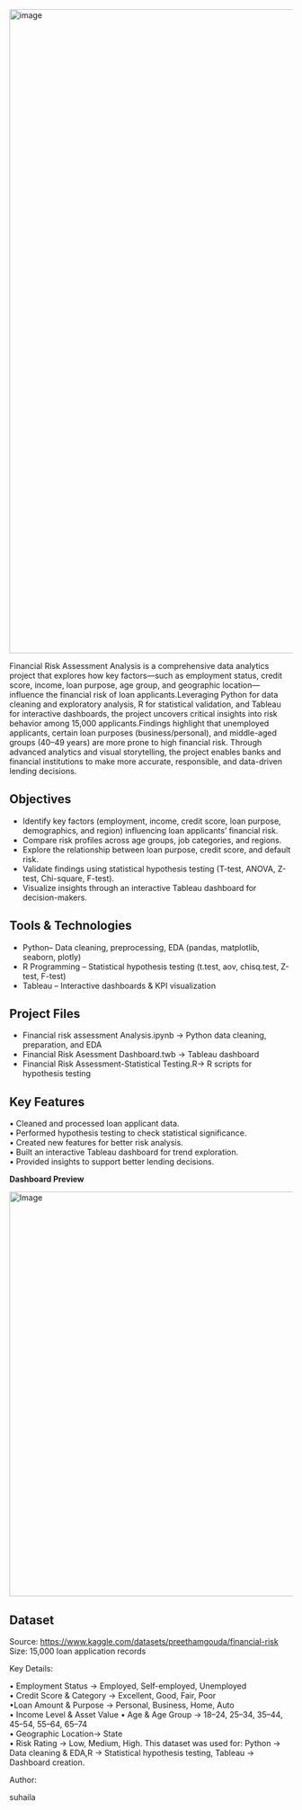

<img width="2000" height="1146" alt="image" src="https://github.com/user-attachments/assets/53bebce8-c0bf-424f-9d33-01af5de3b7f8" />

Financial Risk Assessment Analysis is a comprehensive data analytics project that explores how key factors—such as employment status, credit score, income, loan purpose, age group, and geographic location—influence the financial risk of loan applicants.Leveraging Python for data cleaning and exploratory analysis, R for statistical validation, and Tableau for interactive dashboards, the project uncovers critical insights into risk behavior among 15,000 applicants.Findings highlight that unemployed applicants, certain loan purposes (business/personal), and middle-aged groups (40–49 years) are more prone to high financial risk. Through advanced analytics and visual storytelling, the project enables banks and financial institutions to make more accurate, responsible, and data-driven lending decisions.

 Objectives
 ---
 
* Identify key factors (employment, income, credit score, loan purpose, demographics, and region) influencing loan applicants’ financial risk.
* Compare risk profiles across age groups, job categories, and regions.
* Explore the relationship between loan purpose, credit score, and default risk. 
* Validate findings using statistical hypothesis testing (T-test, ANOVA, Z-test, Chi-square, F-test).  
* Visualize insights through an interactive Tableau dashboard for decision-makers.  

Tools & Technologies
---
* Python– Data cleaning, preprocessing, EDA (pandas, matplotlib, seaborn, plotly)  
* R Programming – Statistical hypothesis testing (t.test, aov, chisq.test, Z-test, F-test)  
* Tableau – Interactive dashboards & KPI visualization

Project Files
---

* Financial risk assessment Analysis.ipynb → Python data cleaning, preparation, and EDA  
* Financial Risk Asessment Dashboard.twb → Tableau dashboard  
* Financial Risk Assessment-Statistical Testing.R→ R scripts for hypothesis testing

Key Features
---
• Cleaned and processed loan applicant data.  
• Performed hypothesis testing to check statistical significance.  
• Created new features for better risk analysis.  
• Built an interactive Tableau dashboard for trend exploration.  
• Provided insights to support better lending decisions.

**Dashboard Preview**

 <img width="1280" height="720" alt="Image" src="https://github.com/user-attachments/assets/97e6d37b-2d55-4192-83bb-b26f93867d1e" />
 
 Dataset
 ---

Source: https://www.kaggle.com/datasets/preethamgouda/financial-risk
Size: 15,000 loan application records

Key Details:
 
• Employment Status → Employed, Self-employed, Unemployed  
• Credit Score & Category → Excellent, Good, Fair, Poor  
•Loan Amount & Purpose → Personal, Business, Home, Auto  
• Income Level & Asset Value 
• Age & Age Group → 18–24, 25–34, 35–44, 45–54, 55–64, 65–74  
• Geographic Location→ State  
• Risk Rating → Low, Medium, High.
 This dataset was used for:  Python → Data cleaning & EDA,R → Statistical hypothesis testing, Tableau → Dashboard creation.


Author:

suhaila

 
